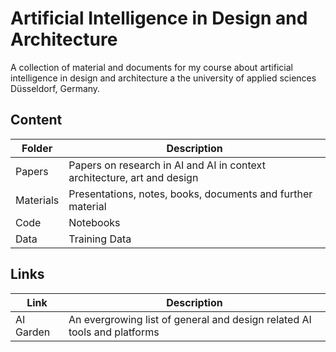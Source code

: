 # Artificial Intelligence in Design and Architecture
A collection of material and documents for my course about artificial intelligence in design and architecture a the university of applied sciences Düsseldorf, Germany.

## Content
  
| Folder       | Description                                                                |
|---           |---                                                                         |
| Papers       | Papers on research in AI and AI in context architecture, art and design    |
| Materials    | Presentations, notes, books, documents and further material                |
| Code         | Notebooks                                                                  |
| Data         | Training Data                                                              |

## Links

| Link      | Description                                                              |
|---        |---                                                                       |
| AI Garden | An evergrowing list of general and design related AI tools and platforms |
